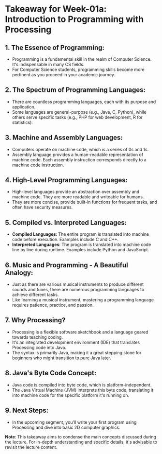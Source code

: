 # Takeaway for Week-01a: Introduction to Programming with Processing

## **1. The Essence of Programming:**
- Programming is a fundamental skill in the realm of Computer Science. It's indispensable in many CS fields.
- For Computer Science students, programming skills become more pertinent as you proceed in your academic journey.

## **2. The Spectrum of Programming Languages:**
- There are countless programming languages, each with its purpose and application.
- Some languages are general-purpose (e.g., Java, C, Python), while others serve specific tasks (e.g., PHP for web development, R for statistics).

## **3. Machine and Assembly Languages:**
- Computers operate on machine code, which is a series of 0s and 1s.
- Assembly language provides a human-readable representation of machine code. Each assembly instruction corresponds directly to a machine code instruction.

## **4. High-Level Programming Languages:**
- High-level languages provide an abstraction over assembly and machine code. They are more readable and writeable for humans.
- They are more concise, provide built-in functions for frequent tasks, and often have security measures.

## **5. Compiled vs. Interpreted Languages:**
- **Compiled Languages**: The entire program is translated into machine code before execution. Examples include C and C++.
- **Interpreted Languages**: The program is translated into machine code line by line during runtime. Examples include Python and JavaScript.
  
## **6. Music and Programming - A Beautiful Analogy:**
- Just as there are various musical instruments to produce different sounds and tunes, there are numerous programming languages to achieve different tasks.
- Like learning a musical instrument, mastering a programming language requires patience, practice, and passion.

## **7. Why Processing?**
- Processing is a flexible software sketchbook and a language geared towards teaching coding.
- It's an integrated development environment (IDE) that translates Processing code into Java.
- The syntax is primarily Java, making it a great stepping stone for beginners who might transition to pure Java later.

## **8. Java's Byte Code Concept:**
- Java code is compiled into byte code, which is platform-independent.
- The Java Virtual Machine (JVM) interprets this byte code, translating it into machine code for the specific platform it's running on.

## **9. Next Steps:**
- In the upcoming segment, you'll write your first program using Processing and dive into basic 2D computer graphics.

**Note**: This takeaway aims to condense the main concepts discussed during the lecture. For in-depth understanding and specific details, it's advisable to revisit the lecture content.

